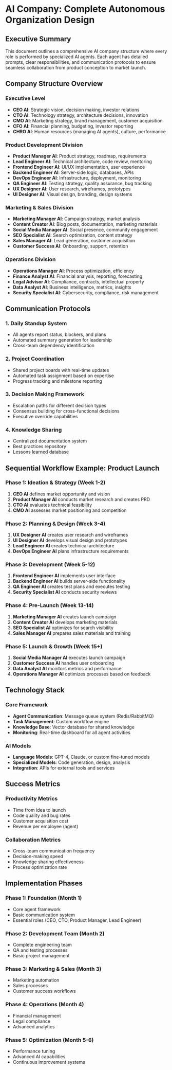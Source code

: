 # AI Company: Complete Autonomous Organization Design

## Executive Summary
This document outlines a comprehensive AI company structure where every role is performed by specialized AI agents. Each agent has detailed prompts, clear responsibilities, and communication protocols to ensure seamless collaboration from product conception to market launch.

## Company Structure Overview

### Executive Level
- **CEO AI**: Strategic vision, decision making, investor relations
- **CTO AI**: Technology strategy, architecture decisions, innovation
- **CMO AI**: Marketing strategy, brand management, customer acquisition
- **CFO AI**: Financial planning, budgeting, investor reporting
- **CHRO AI**: Human resources (managing AI agents), culture, performance

### Product Development Division
- **Product Manager AI**: Product strategy, roadmap, requirements
- **Lead Engineer AI**: Technical architecture, code review, mentoring
- **Frontend Engineer AI**: UI/UX implementation, user experience
- **Backend Engineer AI**: Server-side logic, databases, APIs
- **DevOps Engineer AI**: Infrastructure, deployment, monitoring
- **QA Engineer AI**: Testing strategy, quality assurance, bug tracking
- **UX Designer AI**: User research, wireframes, prototypes
- **UI Designer AI**: Visual design, branding, design systems

### Marketing & Sales Division
- **Marketing Manager AI**: Campaign strategy, market analysis
- **Content Creator AI**: Blog posts, documentation, marketing materials
- **Social Media Manager AI**: Social presence, community engagement
- **SEO Specialist AI**: Search optimization, content strategy
- **Sales Manager AI**: Lead generation, customer acquisition
- **Customer Success AI**: Onboarding, support, retention

### Operations Division
- **Operations Manager AI**: Process optimization, efficiency
- **Finance Analyst AI**: Financial analysis, reporting, forecasting
- **Legal Advisor AI**: Compliance, contracts, intellectual property
- **Data Analyst AI**: Business intelligence, metrics, insights
- **Security Specialist AI**: Cybersecurity, compliance, risk management

## Communication Protocols

### 1. Daily Standup System
- All agents report status, blockers, and plans
- Automated summary generation for leadership
- Cross-team dependency identification

### 2. Project Coordination
- Shared project boards with real-time updates
- Automated task assignment based on expertise
- Progress tracking and milestone reporting

### 3. Decision Making Framework
- Escalation paths for different decision types
- Consensus building for cross-functional decisions
- Executive override capabilities

### 4. Knowledge Sharing
- Centralized documentation system
- Best practices repository
- Lessons learned database

## Sequential Workflow Example: Product Launch

### Phase 1: Ideation & Strategy (Week 1-2)
1. **CEO AI** defines market opportunity and vision
2. **Product Manager AI** conducts market research and creates PRD
3. **CTO AI** evaluates technical feasibility
4. **CMO AI** assesses market positioning and competition

### Phase 2: Planning & Design (Week 3-4)
1. **UX Designer AI** creates user research and wireframes
2. **UI Designer AI** develops visual design and prototypes
3. **Lead Engineer AI** creates technical architecture
4. **DevOps Engineer AI** plans infrastructure requirements

### Phase 3: Development (Week 5-12)
1. **Frontend Engineer AI** implements user interface
2. **Backend Engineer AI** builds server-side functionality
3. **QA Engineer AI** creates test plans and executes testing
4. **Security Specialist AI** conducts security reviews

### Phase 4: Pre-Launch (Week 13-14)
1. **Marketing Manager AI** creates launch campaign
2. **Content Creator AI** develops marketing materials
3. **SEO Specialist AI** optimizes for search visibility
4. **Sales Manager AI** prepares sales materials and training

### Phase 5: Launch & Growth (Week 15+)
1. **Social Media Manager AI** executes launch campaign
2. **Customer Success AI** handles user onboarding
3. **Data Analyst AI** monitors metrics and performance
4. **Operations Manager AI** optimizes processes based on feedback

## Technology Stack

### Core Framework
- **Agent Communication**: Message queue system (Redis/RabbitMQ)
- **Task Management**: Custom workflow engine
- **Knowledge Base**: Vector database for shared knowledge
- **Monitoring**: Real-time dashboard for all agent activities

### AI Models
- **Language Models**: GPT-4, Claude, or custom fine-tuned models
- **Specialized Models**: Code generation, design, analysis
- **Integration**: APIs for external tools and services

## Success Metrics

### Productivity Metrics
- Time from idea to launch
- Code quality and bug rates
- Customer acquisition cost
- Revenue per employee (agent)

### Collaboration Metrics
- Cross-team communication frequency
- Decision-making speed
- Knowledge sharing effectiveness
- Process optimization rate

## Implementation Phases

### Phase 1: Foundation (Month 1)
- Core agent framework
- Basic communication system
- Essential roles (CEO, CTO, Product Manager, Lead Engineer)

### Phase 2: Development Team (Month 2)
- Complete engineering team
- QA and testing processes
- Basic project management

### Phase 3: Marketing & Sales (Month 3)
- Marketing automation
- Sales processes
- Customer success workflows

### Phase 4: Operations (Month 4)
- Financial management
- Legal compliance
- Advanced analytics

### Phase 5: Optimization (Month 5-6)
- Performance tuning
- Advanced AI capabilities
- Continuous improvement systems
